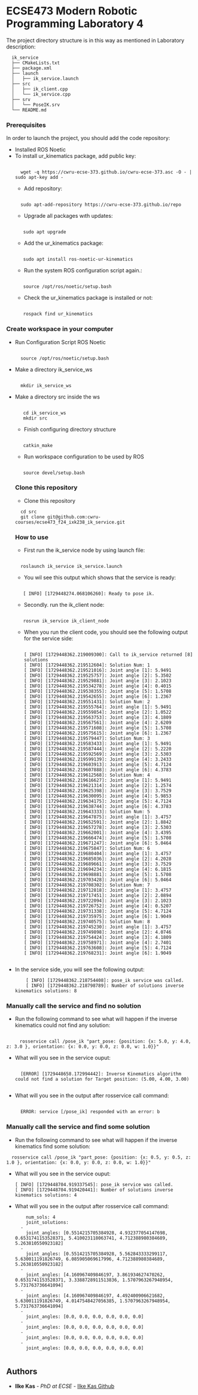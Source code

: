 # ECSE473 Modern Robotic Programming Laboratory 4

The project directory structure is in this way as mentioned in Laboratory description:

```
  ik_service
  ├── CMakeLists.txt
  ├── package.xml
  ├── launch
  │   ├── ik_service.launch 
  ├── src
  │   ├── ik_client.cpp
  │   └── ik_service.cpp
  ├── srv
  │   └── PoseIK.srv
  └── README.md
```
### Prerequisites

In order to launch the project, you should add the code repository: 
- Installed ROS Noetic
- To install ur_kinematics package, add public key:
  ```
  
    wget -q https://cwru-ecse-373.github.io/cwru-ecse-373.asc -O - | sudo apt-key add -
  
  ```
  -  Add repository:
  ```
  
    sudo apt-add-repository https://cwru-ecse-373.github.io/repo
  
  ```
    -  Upgrade all packages wıth updates:
  ```
  
     sudo apt upgrade
  
  ```
  -  Add the ur_kinematics package:
  ```
  
     sudo apt install ros-noetic-ur-kinematics
  
  ```
  -  Run the system ROS configuration script again.:
  ```
  
     source /opt/ros/noetic/setup.bash
  
  ```
  -  Check the ur_kinematics package is installed or not:
  ```
  
     rospack find ur_kinematics
  
  ```

### Create workspace in your computer
- Run Configuration Script ROS Noetic
   ```
  
     source /opt/ros/noetic/setup.bash
  
  ``` 
- Make a directory ik_service_ws
   ```
  
     mkdir ik_service_ws
  
  ```
- Make a directory src inside the ws
  ```
  
     cd ik_service_ws
     mkdir src
  
  ```
  - Finish configuring directory structure
  ```
  
     catkin_make
  
  ```
  - Run workspace configuration to be used by ROS
  ```
  
     source devel/setup.bash
  
  ```
  ### Clone this repository
  - Clone this repository
   ```
     cd src
     git clone git@github.com:cwru-courses/ecse473_f24_ixk238_ik_service.git
  
  ```

  ### How to use
    - First run the ik_service node by using launch file:
   ```
  
     roslaunch ik_service ik_service.launch
  
  ```
   - You wil see this output which shows that the service is ready:
  ```
  
     [ INFO] [1729448274.068106260]: Ready to pose ik.
  
  ```
  - Secondly. run the ik_client node:
  ```
  
     rosrun ik_service ik_client_node 
  
  ```
  
  - When you run the client code, you should see the following output for the service side:
    
 
    ```
  
    [ INFO] [1729448362.219009300]: Call to ik_service returned [8] solutions
    [ INFO] [1729448362.219512604]: Solution Num: 1
    [ INFO] [1729448362.219521016]: Joint angle [1]: 5.9491 
    [ INFO] [1729448362.219525757]: Joint angle [2]: 5.3502 
    [ INFO] [1729448362.219529881]: Joint angle [3]: 2.1023 
    [ INFO] [1729448362.219534278]: Joint angle [4]: 0.4015 
    [ INFO] [1729448362.219538355]: Joint angle [5]: 1.5708 
    [ INFO] [1729448362.219542655]: Joint angle [6]: 1.2367 
    [ INFO] [1729448362.219551431]: Solution Num: 2
    [ INFO] [1729448362.219555764]: Joint angle [1]: 5.9491 
    [ INFO] [1729448362.219559854]: Joint angle [2]: 1.0522 
    [ INFO] [1729448362.219563753]: Joint angle [3]: 4.1809 
    [ INFO] [1729448362.219567561]: Joint angle [4]: 2.6209 
    [ INFO] [1729448362.219571608]: Joint angle [5]: 1.5708 
    [ INFO] [1729448362.219575615]: Joint angle [6]: 1.2367 
    [ INFO] [1729448362.219579447]: Solution Num: 3
    [ INFO] [1729448362.219583433]: Joint angle [1]: 5.9491 
    [ INFO] [1729448362.219587444]: Joint angle [2]: 5.2220 
    [ INFO] [1729448362.219592569]: Joint angle [3]: 2.5303 
    [ INFO] [1729448362.219599139]: Joint angle [4]: 3.2433 
    [ INFO] [1729448362.219603913]: Joint angle [5]: 4.7124 
    [ INFO] [1729448362.219607888]: Joint angle [6]: 4.3783 
    [ INFO] [1729448362.219612568]: Solution Num: 4
    [ INFO] [1729448362.219616627]: Joint angle [1]: 5.9491 
    [ INFO] [1729448362.219621314]: Joint angle [2]: 1.2574 
    [ INFO] [1729448362.219625398]: Joint angle [3]: 3.7529 
    [ INFO] [1729448362.219630095]: Joint angle [4]: 5.9853 
    [ INFO] [1729448362.219634175]: Joint angle [5]: 4.7124 
    [ INFO] [1729448362.219638744]: Joint angle [6]: 4.3783 
    [ INFO] [1729448362.219643333]: Solution Num: 5
    [ INFO] [1729448362.219647875]: Joint angle [1]: 3.4757 
    [ INFO] [1729448362.219652591]: Joint angle [2]: 1.8842 
    [ INFO] [1729448362.219657278]: Joint angle [3]: 2.5303 
    [ INFO] [1729448362.219662001]: Joint angle [4]: 3.4395 
    [ INFO] [1729448362.219666474]: Joint angle [5]: 1.5708 
    [ INFO] [1729448362.219671247]: Joint angle [6]: 5.0464 
    [ INFO] [1729448362.219675847]: Solution Num: 6
    [ INFO] [1729448362.219680404]: Joint angle [1]: 3.4757 
    [ INFO] [1729448362.219685036]: Joint angle [2]: 4.2028 
    [ INFO] [1729448362.219689661]: Joint angle [3]: 3.7529 
    [ INFO] [1729448362.219694234]: Joint angle [4]: 6.1815 
    [ INFO] [1729448362.219698881]: Joint angle [5]: 1.5708 
    [ INFO] [1729448362.219703428]: Joint angle [6]: 5.0464 
    [ INFO] [1729448362.219708302]: Solution Num: 7
    [ INFO] [1729448362.219712818]: Joint angle [1]: 3.4757 
    [ INFO] [1729448362.219717451]: Joint angle [2]: 2.0894 
    [ INFO] [1729448362.219722094]: Joint angle [3]: 2.1023 
    [ INFO] [1729448362.219726752]: Joint angle [4]: 0.5207 
    [ INFO] [1729448362.219731338]: Joint angle [5]: 4.7124 
    [ INFO] [1729448362.219735975]: Joint angle [6]: 1.9049 
    [ INFO] [1729448362.219740575]: Solution Num: 8
    [ INFO] [1729448362.219745230]: Joint angle [1]: 3.4757 
    [ INFO] [1729448362.219749898]: Joint angle [2]: 4.0746 
    [ INFO] [1729448362.219754424]: Joint angle [3]: 4.1809 
    [ INFO] [1729448362.219758971]: Joint angle [4]: 2.7401 
    [ INFO] [1729448362.219763608]: Joint angle [5]: 4.7124 
    [ INFO] [1729448362.219768231]: Joint angle [6]: 1.9049 
  ```
- In the service side, you will see the following output:
  ```
      [ INFO] [1729448362.218754408]: pose_ik service was called.
      [ INFO] [1729448362.218798789]: Number of solutions inverse kinematics solutions: 8
  
  ```

  
### Manually call the service and find no solution

  - Run the following command to see what will happen if the inverse kinematics could not find any solution:
    
```
    
     rosservice call /pose_ik "part_pose: {position: {x: 5.0, y: 4.0, z: 3.0 }, orientation: {x: 0.0, y: 0.0, z: 0.0, w: 1.0}}" 

```

- What will you see in the service ouput:

  ```

    [ERROR] [1729448658.172994442]: Inverse Kinematics algorithm could not find a solution for Target position: (5.00, 4.00, 3.00)
    
  ```

- What will you see in the output after rosservice call command:

  ```
  
    ERROR: service [/pose_ik] responded with an error: b
  
  ```

### Manually call the service and find some solution

  - Run the following command to see what will happen if the inverse kinematics find some solution:
    
```
  rosservice call /pose_ik "part_pose: {position: {x: 0.5, y: 0.5, z: 1.0 }, orientation: {x: 0.0, y: 0.0, z: 0.0, w: 1.0}}" 

```

- What will you see in the service ouput:

    ```
    [ INFO] [1729448704.919337545]: pose_ik service was called.
    [ INFO] [1729448704.919420441]: Number of solutions inverse kinematics solutions: 4

  ```

- What will you see in the output after rosservice call command:
  
    ```
        num_sols: 4
        joint_solutions: 
      - 
        joint_angles: [0.5514215705384928, 4.932377054147698, 0.6531741153528371, 5.410023118063741, 4.712388980384689, 5.263810550923182]
      - 
        joint_angles: [0.5514215705384928, 5.562843333299117, 5.630011191826749, 6.085905069617996, 4.712388980384689, 5.263810550923182]
      - 
        joint_angles: [4.160967409846197, 3.861934627470262, 0.6531741153528371, 3.3388728911513836, 1.5707963267948954, 5.731763736641094]
      - 
        joint_angles: [4.160967409846197, 4.492400906621682, 5.630011191826749, 4.0147548427056385, 1.5707963267948954, 5.731763736641094]
      - 
        joint_angles: [0.0, 0.0, 0.0, 0.0, 0.0, 0.0]
      - 
        joint_angles: [0.0, 0.0, 0.0, 0.0, 0.0, 0.0]
      - 
        joint_angles: [0.0, 0.0, 0.0, 0.0, 0.0, 0.0]
      - 
        joint_angles: [0.0, 0.0, 0.0, 0.0, 0.0, 0.0]

    
  ```


## Authors

  - **Ilke Kas** - *PhD at ECSE* -
    [Ilke Kas Github](https://github.com/ilke-kas)

